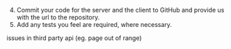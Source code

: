 4. Commit your code for the server and the client to GitHub and provide us with the url to the repository.
5. Add any tests you feel are required, where necessary.

issues in third party api (eg. page out of range)
